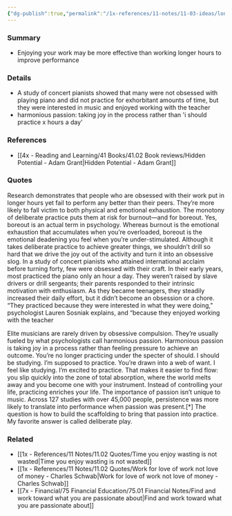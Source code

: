 ```yaml
---
{"dg-publish":true,"permalink":"/1x-references/11-notes/11-03-ideas/longer-hours-doesnt-automatically-create-better-performance/","title":"Longer hours doesnt automatically create better performance","created":"2024-06-10T08:16:52.720+03:00","updated":"2024-06-10T17:31:34.536+03:00"}
---
```



### Summary
- Enjoying your work may be more effective than working longer hours to improve performance

### Details
- A study of concert pianists showed that many were not obsessed with playing piano and did not practice for exhorbitant amounts of time, but they were interested in music and enjoyed working with the teacher
- harmonious passion: taking joy in the process rather than 'i should practice x hours a day'

### References
- [[4x - Reading and Learning/41 Books/41.02 Book reviews/Hidden Potential - Adam Grant\|Hidden Potential - Adam Grant]]

### Quotes
Research demonstrates that people who are obsessed with their work put in longer hours yet fail to perform any better than their peers. They’re more likely to fall victim to both physical and emotional exhaustion. The monotony of deliberate practice puts them at risk for burnout—and for boreout. Yes, boreout is an actual term in psychology. Whereas burnout is the emotional exhaustion that accumulates when you’re overloaded, boreout is the emotional deadening you feel when you’re under-stimulated. Although it takes deliberate practice to achieve greater things, we shouldn’t drill so hard that we drive the joy out of the activity and turn it into an obsessive slog. In a study of concert pianists who attained international acclaim before turning forty, few were obsessed with their craft. In their early years, most practiced the piano only an hour a day. They weren’t raised by slave drivers or drill sergeants; their parents responded to their intrinsic motivation with enthusiasm. As they became teenagers, they steadily increased their daily effort, but it didn’t become an obsession or a chore. “They practiced because they were interested in what they were doing,” psychologist Lauren Sosniak explains, and “because they enjoyed working with the teacher

Elite musicians are rarely driven by obsessive compulsion. They’re
usually fueled by what psychologists call harmonious passion. Harmonious passion is taking joy in a process rather than feeling pressure to achieve an outcome. You’re no longer practicing under the specter of should. I should be studying. I’m supposed to practice. You’re drawn into a web of want. I feel like studying. I’m excited to practice. That makes it easier to find flow: you slip quickly into the zone of total absorption, where the world melts away and you become one with your instrument. Instead of controlling your life, practicing enriches your life. The importance of passion isn’t unique to music. Across 127 studies
with over 45,000 people, persistence was more likely to translate into performance when passion was present.[*] The question is how to build the scaffolding to bring that passion into practice. My favorite answer is called deliberate play.


### Related
- [[1x - References/11 Notes/11.02 Quotes/Time you enjoy wasting is not wasted\|Time you enjoy wasting is not wasted]]
- [[1x - References/11 Notes/11.02 Quotes/Work for love of work not love of money - Charles Schwab\|Work for love of work not love of money - Charles Schwab]]
- [[7x - Financial/75 Financial Education/75.01 Financial Notes/Find and work toward what you are passionate about\|Find and work toward what you are passionate about]]